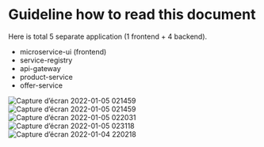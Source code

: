 # Guideline how to read this document

Here is total 5 separate application (1 frontend + 4 backend).
- microservice-ui (frontend)
- service-registry
- api-gateway
- product-service
- offer-service

![Capture d’écran 2022-01-05 021459](https://github.com/hajarlachheb/Marketplace-Microservice-Project/assets/70410548/3087983c-8085-4dbf-a0df-1ba93abe9caa)
![Capture d’écran 2022-01-05 021459](https://github.com/hajarlachheb/Marketplace-Microservice-Project/assets/70410548/f7fed19c-6537-4726-be87-35ca751e6ae5)
![Capture d’écran 2022-01-05 022031](https://github.com/hajarlachheb/Marketplace-Microservice-Project/assets/70410548/06889c05-e7ca-4006-8411-2212b4387cfd)
![Capture d’écran 2022-01-05 023118](https://github.com/hajarlachheb/Marketplace-Microservice-Project/assets/70410548/d5e4c829-d286-4baf-acc6-2ca088385caf)
![Capture d’écran 2022-01-04 220218](https://github.com/hajarlachheb/Marketplace-Microservice-Project/assets/70410548/5489453f-10b5-4f65-903b-5db17f338906)
